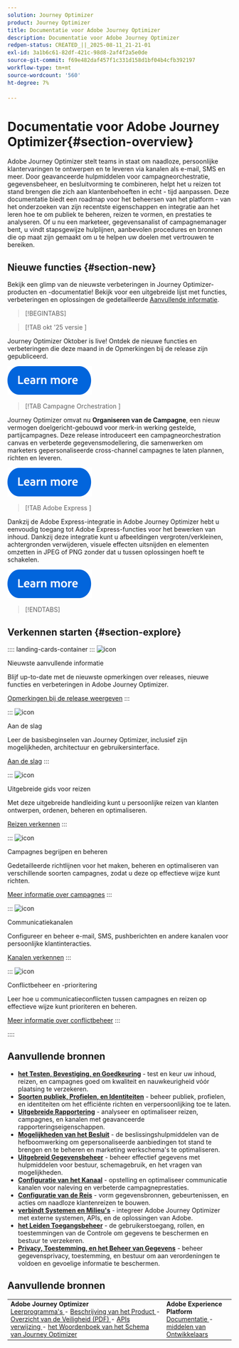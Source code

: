 ```yaml
---
solution: Journey Optimizer
product: Journey Optimizer
title: Documentatie voor Adobe Journey Optimizer
description: Documentatie voor Adobe Journey Optimizer
redpen-status: CREATED_||_2025-08-11_21-21-01
exl-id: 3a1b6c61-82df-421c-98d8-2af4f2a5e0de
source-git-commit: f69e482daf457f1c331d158d1bf04b4cfb392197
workflow-type: tm+mt
source-wordcount: '560'
ht-degree: 7%

---
```


# Documentatie voor Adobe Journey Optimizer{#section-overview}

Adobe Journey Optimizer stelt teams in staat om naadloze, persoonlijke klantervaringen te ontwerpen en te leveren via kanalen als e-mail, SMS en meer. Door geavanceerde hulpmiddelen voor campagneorchestratie, gegevensbeheer, en besluitvorming te combineren, helpt het u reizen tot stand brengen die zich aan klantenbehoeften in echt - tijd aanpassen. Deze documentatie biedt een roadmap voor het beheersen van het platform - van het onderzoeken van zijn recentste eigenschappen en integratie aan het leren hoe te om publiek te beheren, reizen te vormen, en prestaties te analyseren. Of u nu een marketeer, gegevensanalist of campagnemanager bent, u vindt stapsgewijze hulplijnen, aanbevolen procedures en bronnen die op maat zijn gemaakt om u te helpen uw doelen met vertrouwen te bereiken.

## Nieuwe functies {#section-new}

Bekijk een glimp van de nieuwste verbeteringen in Journey Optimizer-producten en -documentatie! Bekijk voor een uitgebreide lijst met functies, verbeteringen en oplossingen de gedetailleerde [Aanvullende informatie](using/rn/release-notes.md).

>[!BEGINTABS]

>[!TAB  okt &#39;25 versie ]

Journey Optimizer Oktober is live! Ontdek de nieuwe functies en verbeteringen die deze maand in de Opmerkingen bij de release zijn gepubliceerd.

[![ leer meer ](using/assets/do-not-localize/learn-more-button.svg)](using/rn/release-notes.md)


>[!TAB  Campagne Orchestration ]

Journey Optimizer omvat nu **Organiseren van de Campagne**, een nieuw vermogen doelgericht-gebouwd voor merk-in werking gestelde, partijcampagnes. Deze release introduceert een campagneorchestration canvas en verbeterde gegevensmodellering, die samenwerken om marketers gepersonaliseerde cross-channel campagnes te laten plannen, richten en leveren.

[![ leer meer ](using/assets/do-not-localize/learn-more-button.svg)](using/orchestrated/gs-orchestrated-campaigns.md)

>[!TAB  Adobe Express ]

Dankzij de Adobe Express-integratie in Adobe Journey Optimizer hebt u eenvoudig toegang tot Adobe Express-functies voor het bewerken van inhoud. Dankzij deze integratie kunt u afbeeldingen vergroten/verkleinen, achtergronden verwijderen, visuele effecten uitsnijden en elementen omzetten in JPEG of PNG zonder dat u tussen oplossingen hoeft te schakelen.

[![ leer meer ](using/assets/do-not-localize/learn-more-button.svg)](using/integrations/express.md)


>[!ENDTABS]


## Verkennen starten {#section-explore}

:::: landing-cards-container
:::
![icon]( https://cdn.experienceleague.adobe.com/icons/list-check.svg)

Nieuwste aanvullende informatie

Blijf up-to-date met de nieuwste opmerkingen over releases, nieuwe functies en verbeteringen in Adobe Journey Optimizer.

[Opmerkingen bij de release weergeven](using/rn/release-notes.md)
:::

:::
![icon]( https://cdn.experienceleague.adobe.com/icons/circle-play.svg)

Aan de slag

Leer de basisbeginselen van Journey Optimizer, inclusief zijn mogelijkheden, architectuur en gebruikersinterface.

[Aan de slag](./rp_landing_pages/get-started-landing-page.md)
:::

:::
![icon]( https://cdn.experienceleague.adobe.com/icons/code-branch.svg)

Uitgebreide gids voor reizen

Met deze uitgebreide handleiding kunt u persoonlijke reizen van klanten ontwerpen, ordenen, beheren en optimaliseren.

[Reizen verkennen](./rp_landing_pages/orchestrate-journeys-landing-page.md)
:::

:::
![icon]( https://cdn.experienceleague.adobe.com/icons/bullhorn.svg)

Campagnes begrijpen en beheren

Gedetailleerde richtlijnen voor het maken, beheren en optimaliseren van verschillende soorten campagnes, zodat u deze op effectieve wijze kunt richten.

[Meer informatie over campagnes](./rp_landing_pages/campaigns-landing-page.md)
:::

:::
![icon]( https://cdn.experienceleague.adobe.com/icons/envelope.svg)

Communicatiekanalen

Configureer en beheer e-mail, SMS, pushberichten en andere kanalen voor persoonlijke klantinteracties.

[Kanalen verkennen](./using/channels/gs-channels.md)
:::

:::
![icon]( https://cdn.experienceleague.adobe.com/icons/scale-balanced.svg)

Conflictbeheer en -prioritering

Leer hoe u communicatieconflicten tussen campagnes en reizen op effectieve wijze kunt prioriteren en beheren.

[Meer informatie over conflictbeheer](./rp_landing_pages/conflict-prioritization-landing-page.md)
:::

::::


## Aanvullende bronnen

- **[het Testen, Bevestiging, en Goedkeuring](./rp_landing_pages/test-landing-page.md)** - test en keur uw inhoud, reizen, en campagnes goed om kwaliteit en nauwkeurigheid vóór plaatsing te verzekeren.
- **[Soorten publiek, Profielen, en Identiteiten](./rp_landing_pages/audiences-profiles-identities-landing-page.md)** - beheer publiek, profielen, en identiteiten om het efficiënte richten en verpersoonlijking toe te laten.
- **[Uitgebreide Rapportering](./rp_landing_pages/reporting-landing-page.md)** - analyseer en optimaliseer reizen, campagnes, en kanalen met geavanceerde rapporteringseigenschappen.
- **[Mogelijkheden van het Besluit](./rp_landing_pages/decisioning-landing-page.md)** - de beslissingshulpmiddelen van de hefboomwerking om gepersonaliseerde aanbiedingen tot stand te brengen en te beheren en marketing werkschema&#39;s te optimaliseren.
- **[Uitgebreid Gegevensbeheer](./rp_landing_pages/data-management-landing-page.md)** - beheer effectief gegevens met hulpmiddelen voor bestuur, schemagebruik, en het vragen van mogelijkheden.
- **[Configuratie van het Kanaal](./rp_landing_pages/configuration-landing-page.md)** - opstelling en optimaliseer communicatie kanalen voor naleving en verbeterde campagneprestaties.
- **[Configuratie van de Reis](./rp_landing_pages/configure-journeys-landing-page.md)** - vorm gegevensbronnen, gebeurtenissen, en acties om naadloze klantenreizen te bouwen.
- **[verbindt Systemen en Milieu&#39;s](./rp_landing_pages/connect-systems-landing-page.md)** - integreer Adobe Journey Optimizer met externe systemen, APIs, en de oplossingen van Adobe.
- **[het Leiden Toegangsbeheer](./rp_landing_pages/access-control-landing-page.md)** - de gebruikerstoegang, rollen, en toestemmingen van de Controle om gegevens te beschermen en bestuur te verzekeren.
- **[Privacy, Toestemming, en het Beheer van Gegevens](./rp_landing_pages/privacy-landing-page.md)** - beheer gegevensprivacy, toestemming, en bestuur om aan verordeningen te voldoen en gevoelige informatie te beschermen.

## Aanvullende bronnen

<table style="table-layout:fixed"><tr style="border: 0;">
<td><strong> Adobe Journey Optimizer </strong><br/>
<a href="https://experienceleague.adobe.com/docs/journey-optimizer-learn/tutorials/overview.html" target="_blank"> Leerprogramma's </a> - <a href="https://helpx.adobe.com/legal/product-descriptions/adobe-journey-optimizer.html" target="_blank"> Beschrijving van het Product </a> - <a href="https://www.adobe.com/content/dam/cc/en/security/pdfs/AJO_SecurityOverview.pdf" target="_blank"> Overzicht van de Veiligheid (PDF) </a> - <a href="https://developer.adobe.com/journey-optimizer-apis/" target="_blank"> APIs verwijzing </a> - <a href="https://experienceleague.adobe.com/tools/ajo-schemas/schema-dictionary.html" target="_blank"> het Woordenboek van het Schema van Journey Optimizer </a>

</td>
<td><strong> Adobe Experience Platform </strong><br/>
<a href="https://experienceleague.adobe.com/docs/experience-platform/landing/home.html" target="_blank"> Documentatie </a> - <a href="https://www.adobe.com/nl/experience-platform/documentation-and-developer-resources.html" target="_blank"> middelen van Ontwikkelaars </a>
</td>
</tr></table>

<!--table style="table-layout:auto"><tr style="border: 0;"><td><img src="using/assets/do-not-localize/newsletter.png"></td><td>
<b>Stay informed and elevate your Adobe Journey Optimizer experience!</b><br/>Sign up for our quarterly newsletter. Gain exclusive access to the latest product updates, captivating stories, real-world use cases, valuable tips, and more – all delivered directly to your inbox every quarter. <a href="https://www.adobe.com/subscription/Adobe_Journey_Optimizer_NL.html">Sign up today!</a></td></tr></table-->
